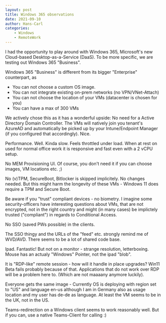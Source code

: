 ```yaml
---
layout: post
title: Windows 365 observations
date: 2021-09-10
author: Hans-Carl
categories:
    - Windows
    - RemoteWork
---
```

I had the opportunity to play around with Windows 365, Microsoft's new Cloud-based Desktop-as-a-Service (DaaS). To be more specific, we are testing out Windows 365 "Business". 

Windows 365 "Business" is different from its bigger "Enterprise" counterpart, as 
- You can not choose a custom OS image.
- You can not integrate existing on-prem networks (no VPN/VNet-Attach)
- You can not choose the location of your VMs (datacenter is chosen for you)
- You can have a max of 300 VMs 

We actively chose this as it has a wonderful upside: No need for a Active Directory Domain Controller. The VMs will natively join you tenant's AzureAD and automatically be picked up by your Intune/Endpoint Manager (if you configured that accordingly). Nice.

Performance. Well. Kinda slow. Feels throttled under load. When at rest on used for normal office work it is responsive and fast even with a 2 vCPU setup.

No MEM Provisioning UI. Of course, you don't need it if you can choose images, VM locations etc. ;)

No (v)TPM, SecureBoot, Bitlocker is skipped implicitely. No changes needed. But this might harm the longevity of these VMs - Windows 11 does require a TPM and Secure Boot.

Be aware if you "trust" compliant devices - no biometry. I imagine some security-officers have interesting questions about VMs, that are not encrypted, not in the right country and might (in many cases) be implictely trusted ("compliant") in regards to Conditional Access.

No SSO (saved PWs possible) in the clients. 

The SSO thingy and the URLs of the "feed" etc. strongly remind me of WVD/AVD. There seems to be a lot of shared code base.

Ipad. Fantastic! But not on a monitor - strange resolution, letterboxing. Mouse has an actualy "Windows" Pointer, not the ipad "blob".

It is "RDP-like" remote session - how will it handle in place upgrades? Win11 Beta fails probably because of that. Applications that do not work over RDP will be a problem here to. (Which are not maaaany anymore luckily).

Everyone gets the same image - Currently OS is deploying with region set to "US" and language en-us although I am in Germany also as usage location and my user has de-de as language. At least the VM seems to be in the UK, not in the US.

Teams-redirection on a Windows client seems to work reasonably well. But if you can, use a native Teams-Client for calling :)